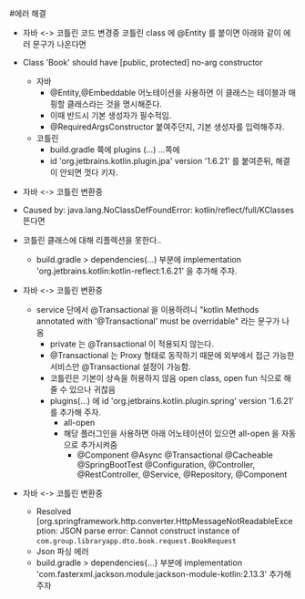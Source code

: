 #에러 해결

- 자바 <-> 코틀린 코드 변경중 코틀린 class 에 @Entity 를 붙이면 아래와 같이 에러 문구가 나온다면
- Class 'Book' should have [public, protected] no-arg constructor
  - 자바
    - @Entity,@Embeddable 어노테이션을 사용하면 이 클래스는 테이블과 매핑할 클래스라는 것을 명시해준다.
    - 이때 반드시 기본 생성자가 필수적임.
    - @RequiredArgsConstructor 붙여주던지, 기본 생성자를 입력해주자.
  - 코틀린
    - build.gradle 쮹에 plugins (...) ...쪽에 
    - id 'org.jetbrains.kotlin.plugin.jpa' version '1.6.21' 를 붙여준뒤, 해결이 안되면 껏다 키자.


- 자바 <-> 코틀린 변환중
- Caused by: java.lang.NoClassDefFoundError: kotlin/reflect/full/KClasses 뜬다면
- 코틀린 클래스에 대해 리플렉션을 못한다..
  - build.gradle > dependencies(...) 부분에 implementation 'org.jetbrains.kotlin:kotlin-reflect:1.6.21' 을 추가해 주자.

- 자바 <-> 코틀린 변환중
  - service 단에서 @Transactional 을 이용하려니 "kotlin Methods annotated with '@Transactional' must be overridable" 라는 문구가 나옴
    - private 는 @Transactional 이 적용되지 않는다.
    - @Transactional 는 Proxy 형태로 동작하기 때문에 외부에서 접근 가능한 서비스만 @Transactional 설정이 가능함.
    - 코틀린은 기본이 상속을 허용하지 않음 open class, open fun 식으로 해줄 수 있으나 귀찮음
    - plugins(...) 에 id 'org.jetbrains.kotlin.plugin.spring' version '1.6.21' 를 추가해 주자.
      - all-open
      - 해당 플러그인을 사용하면 아래 어노테이션이 있으면 all-open 을 자동으로 추가시켜줌
        - @Component
          @Async
          @Transactional
          @Cacheable
          @SpringBootTest
          @Configuration, @Controller, @RestController, @Service, @Repository, @Component

- 자바 <-> 코틀린 변환중
  - Resolved [org.springframework.http.converter.HttpMessageNotReadableException: JSON parse error: Cannot construct instance of `com.group.libraryapp.dto.book.request.BookRequest`
  - Json 파싱 에러
  - build.gradle > dependencies{...} 부분에 implementation 'com.fasterxml.jackson.module:jackson-module-kotlin:2.13.3' 추가해주자

